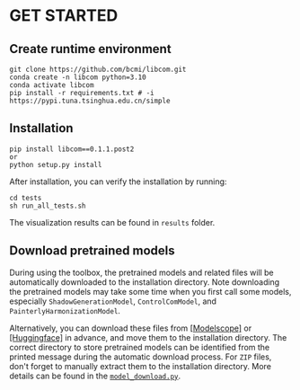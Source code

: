 # GET STARTED

## Create runtime environment

```shell
git clone https://github.com/bcmi/libcom.git
conda create -n libcom python=3.10
conda activate libcom
pip install -r requirements.txt # -i https://pypi.tuna.tsinghua.edu.cn/simple
```

## Installation
```shell
pip install libcom==0.1.1.post2
or
python setup.py install
```

After installation, you can verify the installation by running:
```shell
cd tests
sh run_all_tests.sh
```
The visualization results can be found in `results` folder.

## Download pretrained models
During using the toolbox, the pretrained models and related files will be automatically downloaded to the installation directory. Note downloading the pretrained models may take some time when you first call some models, especially `ShadowGenerationModel`, `ControlComModel`, and `PainterlyHarmonizationModel`.

Alternatively, you can download these files from [[Modelscope]](https://modelscope.cn/models/bcmizb/Libcom_pretrained_models/files) or [[Huggingface]](https://huggingface.co/BCMIZB/Libcom_pretrained_models/tree/main) in advance, and move them to the installation directory. The correct directory to store pretrained models can be identified from the printed message during the automatic download process. For ``ZIP`` files, don't forget to manually extract them to the installation directory. More details can be found in the [``model_download.py``](https://github.com/bcmi/libcom/blob/main/libcom/utils/model_download.py).

